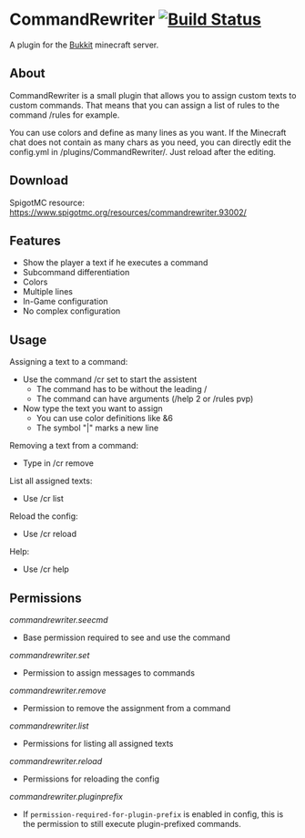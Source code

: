 CommandRewriter [![Build Status](https://s.janmm14.de/commandrewriter-buildstatus)](https://s.janmm14.de/commandrewriter-ci)
===============

A plugin for the [Bukkit](https://www.spigotmc.org/) minecraft server.

About
-----

CommandRewriter is a small plugin that allows you to assign custom texts to custom commands. That means that you can assign a list of rules to the command /rules for example.

You can use colors and define as many lines as you want. If the Minecraft chat does not contain as many chars as you need, you can directly edit the config.yml in /plugins/CommandRewriter/. Just reload after the editing.

Download
--------
SpigotMC resource: https://www.spigotmc.org/resources/commandrewriter.93002/

Features
--------

- Show the player a text if he executes a command
- Subcommand differentiation
- Colors
- Multiple lines
- In-Game configuration
- No complex configuration

Usage
-----

Assigning a text to a command:

- Use the command /cr set <command> to start the assistent
  - The command has to be without the leading /
  - The command can have arguments (/help 2 or /rules pvp)
- Now type the text you want to assign
  - You can use color definitions like &6
  - The symbol "|" marks a new line

Removing a text from a command:

- Type in /cr remove <command>

List all assigned texts:

- Use /cr list

Reload the config:

- Use /cr reload

Help:

- Use /cr help

Permissions
-----------

*commandrewriter.seecmd*
- Base permission required to see and use the command

*commandrewriter.set*
- Permission to assign messages to commands

*commandrewriter.remove*
- Permission to remove the assignment from a command

*commandrewriter.list*
- Permissions for listing all assigned texts

*commandrewriter.reload*
- Permissions for reloading the config

*commandrewriter.pluginprefix*
- If `permission-required-for-plugin-prefix` is enabled in config, this is the permission to still execute plugin-prefixed commands.
